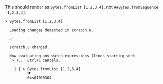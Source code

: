 This should render as `Bytes.fromList [1,2,3,4]`, not `##Bytes.fromSequence [1,2,3,4]`:

``` unison
> Bytes.fromList [1,2,3,4]
```

``` ucm
  Loading changes detected in scratch.u.

  ✅
  
  scratch.u changed.
  
  Now evaluating any watch expressions (lines starting with
  `>`)... Ctrl+C cancels.

    1 | > Bytes.fromList [1,2,3,4]
          ⧩
          0xs01020304

```
